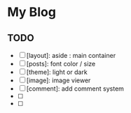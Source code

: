 # My Blog

## TODO

- [ ] [layout]: aside : main container
- [ ] [posts]: font color / size
- [ ] [theme]: light or dark
- [ ] [image]: image viewer
- [ ] [comment]: add comment system
- [ ] [pagination]: RWD
- [ ] [post-menu]: level
